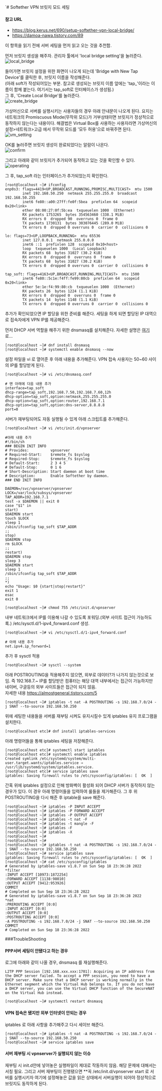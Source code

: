 `# Softether VPN 브릿지 모드 세팅

#### 참고 URL
* <https://blog.kerus.net/690/setup-softether-vpn-local-bridge/>
* <https://damoa-nawa.tistory.com/89>

이 항목을 읽기 전에 서버 세팅을 먼저 읽고 오는 것을 추천함.

먼저 브릿지 생성을 해주자. 관리자 툴에서 'local bridge setting'을 눌러준다.\
![local_bridge](images/local_bridge.png)

들어가면 브릿지 설정을 위한 화면이 나오게 되는데 'Bridge with New Tap Device'를 클릭한 후, 브릿지 이름을 작성해준다.\
(아래 soft가 작성되어있는 부분. 참고로 생성되는 브릿지 이름 앞에는 'tap_'이라는 이름이 함께 붙는다. 여기서는 tap_soft로 인터페이스가 생성됨.)\
그 후, 'Create Local Bridge'를 눌러준다.\
![create_bridge](images/create_bridge.png)

가상머신으로 서버를 실행시키는 사용자들의 경우 아래 안내문이 나오게 된다. 요지는 네트워크의 Promiscuous Mode(무작위 모드)가 거부상태이면 브릿지가 정상적으로
동작하지 않는다는 내용이다. 해결법은 Virtual Box를 사용하는 사용자라면 가상머신의 설정>네트워크>고급 에서 무작위 모드를 '모두 허용'으로 바꿔주면 된다.\
![vm_setting](images/vm_setting.png)

OK를 눌러주면 브릿지 생성이 완료되었다는 알람이 나온다.\
![confirm](images/confirm.png)

그리고 아래와 같이 브릿지가 추가되어 동작하고 있는 것을 확인할 수 있다.\
![operating](images/operating.png)

그 후, tap_soft 라는 인터페이스가 추가되었는지 확인한다.

```shell
[root@localhost ~]# ifconfig
enp0s3: flags=4419<UP,BROADCAST,RUNNING,PROMISC,MULTICAST>  mtu 1500
        inet 192.168.50.250  netmask 255.255.255.0  broadcast 192.168.50.255
        inet6 fe80::a00:27ff:fe0f:5bea  prefixlen 64  scopeid 0x20<link>
        ether 08:00:27:0f:5b:ea  txqueuelen 1000  (Ethernet)
        RX packets 1753265  bytes 354563460 (338.1 MiB)
        RX errors 0  dropped 90  overruns 0  frame 0
        TX packets 1730131  bytes 303076445 (289.0 MiB)
        TX errors 0  dropped 0 overruns 0  carrier 0  collisions 0

lo: flags=73<UP,LOOPBACK,RUNNING>  mtu 65536
        inet 127.0.0.1  netmask 255.0.0.0
        inet6 ::1  prefixlen 128  scopeid 0x10<host>
        loop  txqueuelen 1000  (Local Loopback)
        RX packets 68  bytes 31027 (30.2 KiB)
        RX errors 0  dropped 0  overruns 0  frame 0
        TX packets 68  bytes 31027 (30.2 KiB)
        TX errors 0  dropped 0 overruns 0  carrier 0  collisions 0

tap_soft: flags=4163<UP,BROADCAST,RUNNING,MULTICAST>  mtu 1500
        inet6 fe80::5c1e:f4ff:fe99:80cb  prefixlen 64  scopeid 0x20<link>
        ether 5e:1e:f4:99:80:cb  txqueuelen 1000  (Ethernet)
        RX packets 26  bytes 1224 (1.1 KiB)
        RX errors 0  dropped 0  overruns 0  frame 0
        TX packets 14  bytes 1148 (1.1 KiB)
        TX errors 0  dropped 0 overruns 0  carrier 0  collisions 0
```

추가가 확인되었으면 IP 할당을 위한 준비를 해준다. 세팅을 하게 되면 할당된 IP 대역으로 접속자에게 VPN IP를 제공해준다.

먼저 DHCP 서버 역할을 해주기 위한 dnsmasq를 설치해준다. 
자세한 설명은 [여기](https://wiki.gentoo.org/wiki/Dnsmasq/ko) 로...
```shell
[root@localhost ~]# dnf install dnsmasq
[root@localhost ~]# systemctl enable dnsmasq --now
```

설정 파일을 vi 로 열어준 후 아래 내용을 추가해준다. VPN 접속 사용자는 50~60 사이의 IP를 할당받게 된다.
```shell
[root@localhost ~]# vi /etc/dnsmasq.conf

# 맨 아래에 다음 내용 추가
interface=tap_soft
dhcp-range=tap_soft,192.168.7.50,192.168.7.60,12h
dhcp-option=tap_soft,option:netmask,255.255.255.0
dhcp-option=tap_soft,option:router,192.168.7.1
dhcp-option=tap_soft,option:dns-server,8.8.8.8
port=0
```

서버가 재부팅되어도 자동 실행될 수 있게 아래 스크립트를 추가해준다.
```shell
[root@localhost ~]# vi /etc/init.d/vpnserver

#아래 내용 추가
#!/bin/sh
### BEGIN INIT INFO
# Provides:          vpnserver
# Required-Start:    $remote_fs $syslog
# Required-Stop:     $remote_fs $syslog
# Default-Start:     2 3 4 5
# Default-Stop:      0 1 6
# Short-Description: Start daemon at boot time
# Description:       Enable Softether by daemon.
### END INIT INFO

DAEMON=/svc/vpnserver/vpnserver
LOCK=/var/lock/subsys/vpnserver
TAP_ADDR=192.168.7.1
test -x $DAEMON || exit 0
case "$1" in
start)
$DAEMON start
touch $LOCK
sleep 1
/sbin/ifconfig tap_soft $TAP_ADDR
;;
stop)
$DAEMON stop
rm $LOCK
;;
restart)
$DAEMON stop
sleep 3
$DAEMON start
sleep 1
/sbin/ifconfig tap_soft $TAP_ADDR
;;
*)
echo "Usage: $0 {start|stop|restart}"
exit 1
esac
exit 0

[root@localhost ~]# chmod 755 /etc/init.d/vpnserver
```

내부 네트워크에서 IP를 이용해 나갈 수 있도록 포워딩.(외부 사이트 접근이 가능하도록.)
/etc/sysctl.d/1-ipv4_forward.conf 생성.
```shell
[root@localhost ~]# vi /etc/sysctl.d/1-ipv4_forward.conf

# 아래 내용 추가
net.ipv4.ip_forward=1
```

추가 후 sysctl 적용
```shell
[root@localhost ~]# sysctl --system
```

아래 POSTROUTING을 적용해주지 않으면, 외부로 데이터?가 나가지 않는것으로 보임. 즉 192.168.7.~ IP를 할당받은 컴퓨터는 해당 대역 내부에서는 접근이 가능하지만
네이버, 구글등의 외부 사이트들은 접근이 되지 않음.\
자세한 내용 <https://almostgeneral.tistory.com/5>
```shell
[root@localhost ~]# iptables -t nat -A POSTROUTING -s 192.168.7.0/24 -j SNAT --to-source 192.168.50.250
```

위에 세팅한 내용들을 서버를 재부팅 시켜도 유지시킬수 있게 iptables 유지 프로그램을 설치한다.
```shell
[root@localhost etc]# dnf install iptables-services
```

아래 명령어들을 통해 iptables 세팅을 저장해준다.
```shell
[root@localhost etc]# systemctl start iptables
[root@localhost etc]# systemctl enable iptables
Created symlink /etc/systemd/system/multi-user.target.wants/iptables.service → /usr/lib/systemd/system/iptables.service.
[root@localhost etc]# service iptables save
iptables: Saving firewall rules to /etc/sysconfig/iptables: [  OK  ]
```

간혹 위에 iptables 설정으로 인해 방화벽이 활성화 되어 DHCP 서버가 동작하지 않는 경우가 있다. 이 경우 아래 명령어들을 입력하여
룰들을 제거해준다. 그 후 위 POSTROUTING을 다시 해준 후 iptable을 save 해준다.
```shell
[root@localhost ~]# iptables -P INPUT ACCEPT
[root@localhost ~]# iptables -P FORWARD ACCEPT
[root@localhost ~]# iptables -P OUTPUT ACCEPT
[root@localhost ~]# iptables -t nat -F
[root@localhost ~]# iptables -t mangle -F
[root@localhost ~]# iptables -F
[root@localhost ~]# iptables -X
[root@localhost ~]#
[root@localhost ~]#
[root@localhost ~]# iptables -t nat -A POSTROUTING -s 192.168.7.0/24 -j SNAT --to-source 192.168.50.250
[root@localhost ~]# service iptables save
iptables: Saving firewall rules to /etc/sysconfig/iptables: [  OK  ]
[root@localhost ~]# cat /etc/sysconfig/iptables
# Generated by iptables-save v1.8.7 on Sun Sep 18 23:36:28 2022
*filter
:INPUT ACCEPT [10973:1872254]
:FORWARD ACCEPT [1138:98010]
:OUTPUT ACCEPT [9412:953926]
COMMIT
# Completed on Sun Sep 18 23:36:28 2022
# Generated by iptables-save v1.8.7 on Sun Sep 18 23:36:28 2022
*nat
:PREROUTING ACCEPT [0:0]
:INPUT ACCEPT [0:0]
:OUTPUT ACCEPT [0:0]
:POSTROUTING ACCEPT [0:0]
-A POSTROUTING -s 192.168.7.0/24 -j SNAT --to-source 192.168.50.250
COMMIT
# Completed on Sun Sep 18 23:36:28 2022
```


###TroubleShooting
#### PPP서버 세팅이 안됐다고 하는 경우
로그에 아래와 같이 나올 경우, dnsmasq 를 재실행해준다.
```text
L2TP PPP Session [192.168.xxx.xxx:1701]: Acquiring an IP address from the DHCP server failed. To accept a PPP session, you need to have a DHCP server. Make sure that a DHCP server is working normally in the Ethernet segment which the Virtual Hub belongs to. If you do not have a DHCP server, you can use the Virtual DHCP function of the SecureNAT on the Virtual Hub instead.
```
```shell
[root@localhost ~]# systemctl restart dnsmasq
```

#### VPN 접속은 됐지만 외부 인터넷이 안되는 경우
iptables 로 아래 사항을 추가해주고 다시 세이브 해준다.
```shell
[root@localhost ~]# iptables -t nat -A POSTROUTING -s 192.168.7.0/24 -j SNAT --to-source 192.168.50.250
[root@localhost ~]# service iptables save
```

#### 서버 재부팅 시 vpnserver가 실행되지 않는 이슈
재부팅 시 init.d안에 넣어놓은 실행파일이 제대로 작동하지 않음.
해당 문제에 대해서는 서칭 필요. 그리고 서버 재부팅이 진행됐으면 **꼭 /etc/init.d/vpnserver start 로 서버를 실행시키자
여기에 설정해놓은 값을 읽은 상태에서 서버실행이 되어야 정상적으로 브릿지도 동작하게 된다.

